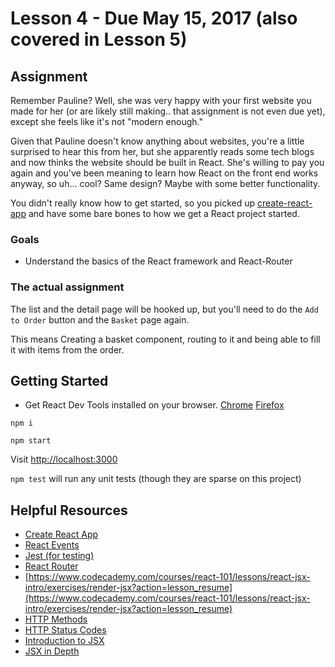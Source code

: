 # Lesson 4 - Due May 15, 2017 (also covered in Lesson 5)

## Assignment

Remember Pauline? Well, she was very happy with your first website you made
for her (or are likely still making.. that assignment is not even due yet),
except she feels like it's not "modern enough."

Given that Pauline doesn't know anything about websites, you're a little
surprised to hear this from her, but she apparently reads some tech blogs
and now thinks the website should be built in React. She's willing to pay
you again and you've been meaning to learn how React on the front end works
anyway, so uh... cool? Same design? Maybe with some better functionality.

You didn't really know how to get started, so you picked up [create-react-app](https://www.npmjs.com/package/create-react-app)
and have some bare bones to how we get a React project started.

### Goals

- Understand the basics of the React framework and React-Router

### The actual assignment

The list and the detail page will be hooked up, but you'll need to do the `Add
to Order` button and the `Basket` page again.

This means Creating a basket component, routing to it and being able to fill it
with items from the order.

## Getting Started

- Get React Dev Tools installed on your browser.
[Chrome](https://chrome.google.com/webstore/search/react%20dev%20tools?hl=en-US)
[Firefox](https://addons.mozilla.org/en-US/firefox/addon/react-devtools/)

`npm i`

`npm start`

Visit <a href="http://localhost:3000">http://localhost:3000</a>

`npm test` will run any unit tests (though they are sparse on this project)


## Helpful Resources

- [Create React App](https://github.com/facebookincubator/create-react-app)
- [React Events](https://facebook.github.io/react/docs/events.html)
- [Jest (for testing)](https://facebook.github.io/jest/docs/tutorial-react.html)
- [React Router](https://reacttraining.com/react-router/)
- [https://www.codecademy.com/courses/react-101/lessons/react-jsx-intro/exercises/render-jsx?action=lesson_resume](https://www.codecademy.com/courses/react-101/lessons/react-jsx-intro/exercises/render-jsx?action=lesson_resume)
- [HTTP Methods](https://developer.mozilla.org/en-US/docs/Web/HTTP/Methods)
- [HTTP Status Codes](https://en.wikipedia.org/wiki/List_of_HTTP_status_codes)
- [Introduction to JSX](https://facebook.github.io/react/docs/introducing-jsx.html)
- [JSX in Depth](https://facebook.github.io/react/docs/jsx-in-depth.html)
